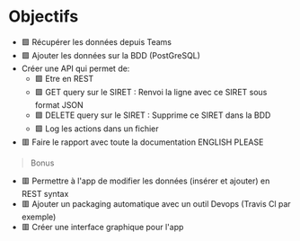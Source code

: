 # Objectifs

- 🟩 Récupérer les données depuis Teams
- 🟩 Ajouter les données sur la BDD (PostGreSQL)
- Créer une API qui permet de:
    - 🟩 Etre en REST
    - 🟩 GET query sur le SIRET : Renvoi la ligne avec ce SIRET sous format JSON
    - 🟩 DELETE query sur le SIRET : Supprime ce SIRET dans la BDD
    - 🟩 Log les actions dans un fichier
- 🟥 Faire le rapport avec toute la documentation ENGLISH PLEASE

> Bonus
- 🟥 Permettre à l'app de modifier les données (insérer et ajouter) en REST syntax
- 🟥 Ajouter un packaging automatique avec un outil Devops (Travis Cl par exemple)
- 🟥 Créer une interface graphique pour l'app